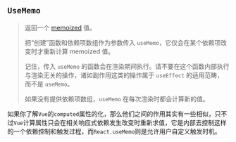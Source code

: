 ## `UseMemo`

> 返回一个 [memoized](https://en.wikipedia.org/wiki/Memoization) 值。
>
> 把“创建”函数和依赖项数组作为参数传入 `useMemo`，它仅会在某个依赖项改变时才重新计算 memoized 值。
>
> 记住，传入 `useMemo` 的函数会在渲染期间执行。请不要在这个函数内部执行与渲染无关的操作，诸如副作用这类的操作属于 `useEffect` 的适用范畴，而不是 `useMemo`。
>
> 如果没有提供依赖项数组，`useMemo` 在每次渲染时都会计算新的值。

如果你了解`Vue`的`computed`属性的化，那么他们之间的作用其实有一些相似，只不过`Vue`计算属性只会在相关响应式依赖发生改变时重新求值，它是内部去控制这样的一个依赖控制和触发过程，而`React.useMemo`则是允许用户自定义触发时机。